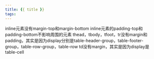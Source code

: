 ```yaml
---
title: {{ title }}
tags:
---
```

inline元素没有margin-top和margin-bottom
inline元素的padding-top和padding-bottom不影响周围的元素
thead，tbody，tfoot，tr没有margin和padding，其实是因为display分别是table-header-group，table-footer-group，table-row-group，table-row
td没有margin，其实是因为display是table-cell